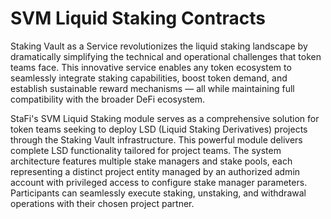 # SVM Liquid Staking Contracts

Staking Vault as a Service revolutionizes the liquid staking landscape by dramatically simplifying the technical and operational challenges that token teams face. This innovative service enables any token ecosystem to seamlessly integrate staking capabilities, boost token demand, and establish sustainable reward mechanisms — all while maintaining full compatibility with the broader DeFi ecosystem.

StaFi's SVM Liquid Staking module serves as a comprehensive solution for token teams seeking to deploy LSD (Liquid Staking Derivatives) projects through the Staking Vault infrastructure. This powerful module delivers complete LSD functionality tailored for project teams. The system architecture features multiple stake managers and stake pools, each representing a distinct project entity managed by an authorized admin account with privileged access to configure stake manager parameters. Participants can seamlessly execute staking, unstaking, and withdrawal operations with their chosen project partner.
